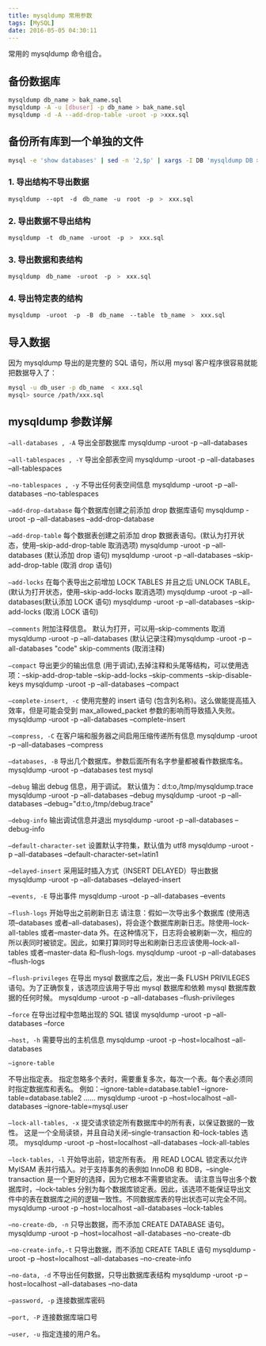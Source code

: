 ```yaml
---
title: mysqldump 常用参数
tags: [MySQL]
date: 2016-05-05 04:30:11
---
```


常用的 mysqldump 命令组合。

## 备份数据库

```bash
mysqldump db_name > bak_name.sql
mysqldump -A -u [dbuser] -p db_name > bak_name.sql
mysqldump -d -A --add-drop-table -uroot -p >xxx.sql
```

## 备份所有库到一个单独的文件

```bash
mysql -e 'show databases' | sed -n '2,$p' | xargs -I DB 'mysqldump DB > DB.sql'
```

### 1. 导出结构不导出数据

```bash
mysqldump　--opt　-d　db_name　-u　root　-p　>　xxx.sql
```

### 2. 导出数据不导出结构

```bash
mysqldump　-t　db_name　-uroot　-p　>　xxx.sql
```

### 3. 导出数据和表结构

```bash
mysqldump　db_name　-uroot　-p　>　xxx.sql
```

### 4. 导出特定表的结构

```bash
mysqldump　-uroot　-p　-B　db_name　--table　tb_name　>　xxx.sql
```

## 导入数据

 因为 mysqldump 导出的是完整的 SQL 语句，所以用 mysql 客户程序很容易就能把数据导入了：

```bash
mysql -u db_user -p db_name  < xxx.sql
mysql> source /path/xxx.sql
```

## mysqldump 参数详解

`–all-databases , -A`
导出全部数据库
mysqldump -uroot -p –all-databases

`–all-tablespaces , -Y`
导出全部表空间
mysqldump -uroot -p –all-databases –all-tablespaces

`–no-tablespaces , -y`
不导出任何表空间信息
mysqldump -uroot -p –all-databases –no-tablespaces

`–add-drop-database`
每个数据库创建之前添加 drop 数据库语句
mysqldump -uroot -p –all-databases –add-drop-database

`–add-drop-table`
每个数据表创建之前添加 drop 数据表语句。(默认为打开状态，使用–skip-add-drop-table 取消选项)
mysqldump -uroot -p –all-databases (默认添加 drop 语句)
mysqldump -uroot -p –all-databases –skip-add-drop-table (取消 drop 语句)

`–add-locks`
在每个表导出之前增加 LOCK TABLES 并且之后 UNLOCK TABLE。(默认为打开状态，使用–skip-add-locks 取消选项)
mysqldump -uroot -p –all-databases(默认添加 LOCK 语句)
mysqldump -uroot -p –all-databases –skip-add-locks (取消 LOCK 语句)

`–comments`
附加注释信息。
默认为打开，可以用–skip-comments 取消 mysqldump -uroot -p –all-databases (默认记录注释)mysqldump -uroot -p –all-databases "code"
skip-comments (取消注释)

`–compact`
导出更少的输出信息 (用于调试),去掉注释和头尾等结构，可以使用选项：–skip-add-drop-table –skip-add-locks –skip-comments –skip-disable-keys
mysqldump -uroot -p –all-databases –compact

`–complete-insert, -c`
使用完整的 insert 语句 (包含列名称)。这么做能提高插入效率，但是可能会受到 max_allowed_packet 参数的影响而导致插入失败。
mysqldump -uroot -p –all-databases –complete-insert

`–compress, -C`
在客户端和服务器之间启用压缩传递所有信息
mysqldump -uroot -p –all-databases –compress

`–databases, -B`
导出几个数据库。参数后面所有名字参量都被看作数据库名。
mysqldump -uroot -p –databases test mysql

`–debug`
输出 debug 信息，用于调试。
默认值为：d:t:o,/tmp/mysqldump.trace
mysqldump -uroot -p –all-databases –debug
mysqldump -uroot -p –all-databases –debug="d:t:o,/tmp/debug.trace"

`–debug-info`
输出调试信息并退出
mysqldump -uroot -p –all-databases –debug-info

`–default-character-set`
设置默认字符集，默认值为 utf8
mysqldump -uroot -p –all-databases –default-character-set=latin1

`–delayed-insert`
采用延时插入方式（INSERT DELAYED）导出数据
mysqldump -uroot -p –all-databases –delayed-insert

`–events, -E`
导出事件
mysqldump -uroot -p –all-databases –events

`–flush-logs`
开始导出之前刷新日志
请注意：假如一次导出多个数据库 (使用选项–databases 或者–all-databases)，将会逐个数据库刷新日志。除使用–lock-all-tables 或者–master-data 外。在这种情况下，日志将会被刷新一次，相应的所以表同时被锁定。因此，如果打算同时导出和刷新日志应该使用–lock-all-tables 或者–master-data 和–flush-logs.
mysqldump -uroot -p –all-databases –flush-logs

`–flush-privileges`
在导出 mysql 数据库之后，发出一条 FLUSH PRIVILEGES 语句。为了正确恢复，该选项应该用于导出 mysql 数据库和依赖 mysql 数据库数据的任何时候。
mysqldump -uroot -p –all-databases –flush-privileges

`–force`
在导出过程中忽略出现的 SQL 错误
mysqldump -uroot -p –all-databases –force

`–host, -h`
需要导出的主机信息
mysqldump -uroot -p –host=localhost –all-databases

`–ignore-table`

不导出指定表。
指定忽略多个表时，需要重复多次，每次一个表。每个表必须同时指定数据库和表名。
例如：–ignore-table=database.table1 –ignore-table=database.table2 ……
mysqldump -uroot -p –host=localhost –all-databases –ignore-table=mysql.user

`–lock-all-tables, -x`
提交请求锁定所有数据库中的所有表，以保证数据的一致性。
这是一个全局读锁，并且自动关闭–single-transaction 和–lock-tables 选项。
mysqldump -uroot -p –host=localhost –all-databases –lock-all-tables

`–lock-tables, -l`
开始导出前，锁定所有表。
用 READ LOCAL 锁定表以允许 MyISAM 表并行插入。对于支持事务的表例如 InnoDB 和 BDB，–single-transaction 是一个更好的选择，因为它根本不需要锁定表。
请注意当导出多个数据库时，–lock-tables 分别为每个数据库锁定表。因此，该选项不能保证导出文件中的表在数据库之间的逻辑一致性。不同数据库表的导出状态可以完全不同。
mysqldump -uroot -p –host=localhost –all-databases –lock-tables

`–no-create-db, -n`
只导出数据，而不添加 CREATE DATABASE 语句。
mysqldump -uroot -p –host=localhost –all-databases –no-create-db

`–no-create-info,-t`
只导出数据，而不添加 CREATE TABLE 语句
mysqldump -uroot -p –host=localhost –all-databases –no-create-info

` –no-data, -d `
不导出任何数据，只导出数据库表结构
mysqldump -uroot -p –host=localhost –all-databases –no-data

` –password, -p `
连接数据库密码

` –port, -P `
连接数据库端口号

` –user, -u `
指定连接的用户名。
